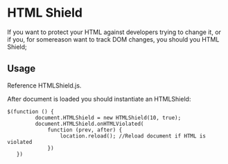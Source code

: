 # HTML Shield

If you want to protect your HTML against developers trying to change it, or if you, for somereason want to track DOM changes, you should you HTML Shield;

## Usage
Reference HTMLShield.js.

After document is loaded you should instantiate an HTMLShield: 

    $(function () {  
             document.HTMLShield = new HTMLShield(10, true); 
             document.HTMLShield.onHTMLViolated( 
                 function (prev, after) { 
                     location.reload(); //Reload document if HTML is violated 
                 })  
       }) 
